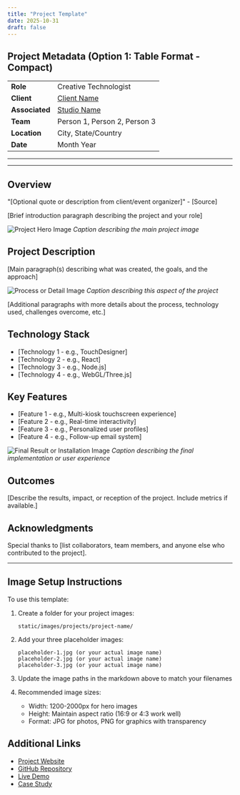```yaml
---
title: "Project Template"
date: 2025-10-31
draft: false
---
```


## Project Metadata (Option 1: Table Format - Compact)

| | |
|---|---|
| **Role** | Creative Technologist |
| **Client** | [Client Name](https://clientwebsite.com) |
| **Associated** | [Studio Name](https://studiowebsite.com) |
| **Team** | Person 1, Person 2, Person 3 |
| **Location** | City, State/Country |
| **Date** | Month Year |

---

<!-- ALTERNATIVE OPTION 2: Two-Column Table (More Compact) -->
<!-- 
| | | | |
|---|---|---|---|
| **Role** | Creative Technologist | **Client** | [Client Name](https://link.com) |
| **Associated** | [Studio Name](https://link.com) | **Team** | Person 1, Person 2, Person 3 |
| **Location** | City, State/Country | **Date** | Month Year |
-->

---

<!-- ALTERNATIVE OPTION 3: Small Text with Line Breaks -->
<!--
<div style="font-size: 0.9em; line-height: 1.4;">

**Role:** Creative Technologist  
**Client:** [Client Name](https://clientwebsite.com)  
**Associated:** [Studio Name](https://studiowebsite.com)  
**Team:** Person 1, Person 2, Person 3  
**Location:** City, State/Country  
**Date:** Month Year

</div>

---
-->

## Overview

"[Optional quote or description from client/event organizer]" - [Source]

[Brief introduction paragraph describing the project and your role]

![Project Hero Image](/images/projects/project-name/placeholder-1.jpg)
*Caption describing the main project image*

## Project Description

[Main paragraph(s) describing what was created, the goals, and the approach]

![Process or Detail Image](/images/projects/project-name/placeholder-2.jpg)
*Caption describing this aspect of the project*

[Additional paragraphs with more details about the process, technology used, challenges overcome, etc.]

## Technology Stack

- [Technology 1 - e.g., TouchDesigner]
- [Technology 2 - e.g., React]
- [Technology 3 - e.g., Node.js]
- [Technology 4 - e.g., WebGL/Three.js]

## Key Features

- [Feature 1 - e.g., Multi-kiosk touchscreen experience]
- [Feature 2 - e.g., Real-time interactivity]
- [Feature 3 - e.g., Personalized user profiles]
- [Feature 4 - e.g., Follow-up email system]

![Final Result or Installation Image](/images/projects/project-name/placeholder-3.jpg)
*Caption describing the final implementation or user experience*

## Outcomes

[Describe the results, impact, or reception of the project. Include metrics if available.]

## Acknowledgments

Special thanks to [list collaborators, team members, and anyone else who contributed to the project].

---

## Image Setup Instructions

To use this template:

1. Create a folder for your project images:
   ```
   static/images/projects/project-name/
   ```

2. Add your three placeholder images:
   ```
   placeholder-1.jpg (or your actual image name)
   placeholder-2.jpg (or your actual image name)
   placeholder-3.jpg (or your actual image name)
   ```

3. Update the image paths in the markdown above to match your filenames

4. Recommended image sizes:
   - Width: 1200-2000px for hero images
   - Height: Maintain aspect ratio (16:9 or 4:3 work well)
   - Format: JPG for photos, PNG for graphics with transparency

## Additional Links

- [Project Website](https://example.com)
- [GitHub Repository](https://github.com/username/repo)
- [Live Demo](https://demo.example.com)
- [Case Study](https://example.com/case-study)
